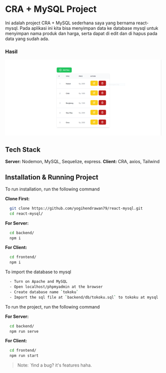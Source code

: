 # CRA + MySQL Project

Ini adalah project CRA + MySQL sederhana saya yang bernama react-mysql. Pada aplikasi ini kita bisa menyimpan data ke database mysql untuk menyimpan nama produk dan harga, serta dapat di edit dan di hapus pada data yang sudah ada.

### Hasil

![](/assets/capture.PNG)

## Tech Stack

**Server:** Nodemon, MySQL, Sequelize, express.
**Client:** CRA, axios, Tailwind

## Installation & Running Project

To run installation, run the following command

**Clone First:**

```bash
  git clone https://github.com/yogihendrawan79/react-mysql.git
  cd react-mysql/
```

**For Server:**

```bash
  cd backend/
  npm i
```

**For Client:**

```bash
  cd frontend/
  npm i
```

To import the database to mysql

```bash
  - Turn on Apache and MySQL
  - Open localhost/phpmyadmin at the browser
  - Create database name `tokoku`
  - Import the sql file at `backend/db/tokoku.sql` to tokoku at mysql
```

To run the project, run the following command

**For Server:**

```bash
  cd backend/
  npm run serve
```

**For Client:**

```bash
  cd frontend/
  npm run start
```

> Note: `find a bug? it's features haha.
